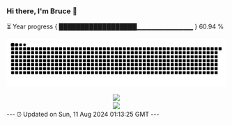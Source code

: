 ### Hi there, I'm Bruce 👋
⏳ Year progress { ██████████████████▁▁▁▁▁▁▁▁▁▁▁▁ } 60.94 %

![](https://raw.githubusercontent.com/Swiftie13st/Swiftie13st/main/assets/github-contribution-grid-snake-dark.svg)


<div align="center"> <img src="https://metrics.lecoq.io/Swiftie13st?template=classic&config.timezone=Asia%2FShanghai"> </div>

<div align="center"> <img src="https://github-readme-streak-stats.herokuapp.com/?user=Swiftie13st" /> </div>
---
⏰ Updated on Sun, 11 Aug 2024 01:13:25 GMT
---

